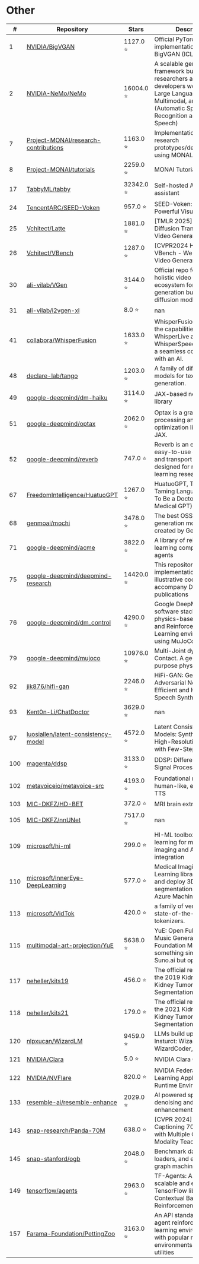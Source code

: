 # Other

| # | Repository | Stars | Description |
|---|---|---|---|
| 1 | [NVIDIA/BigVGAN](https://github.com/NVIDIA/BigVGAN) | 1127.0 ⭐ | Official PyTorch implementation of BigVGAN (ICLR 2023) |
| 2 | [NVIDIA-NeMo/NeMo](https://github.com/NVIDIA-NeMo/NeMo) | 16004.0 ⭐ | A scalable generative AI framework built for researchers and developers working on Large Language Models, Multimodal, and Speech AI (Automatic Speech Recognition and Text-to-Speech) |
| 7 | [Project-MONAI/research-contributions](https://github.com/Project-MONAI/research-contributions) | 1163.0 ⭐ | Implementations of recent research prototypes/demonstrations using MONAI. |
| 8 | [Project-MONAI/tutorials](https://github.com/Project-MONAI/tutorials) | 2259.0 ⭐ | MONAI Tutorials |
| 17 | [TabbyML/tabby](https://github.com/TabbyML/tabby) | 32342.0 ⭐ | Self-hosted AI coding assistant |
| 24 | [TencentARC/SEED-Voken](https://github.com/TencentARC/SEED-Voken) | 957.0 ⭐ | SEED-Voken: A Series of Powerful Visual Tokenizers |
| 25 | [Vchitect/Latte](https://github.com/Vchitect/Latte) | 1881.0 ⭐ | [TMLR 2025] Latte: Latent Diffusion Transformer for Video Generation.  |
| 26 | [Vchitect/VBench](https://github.com/Vchitect/VBench) | 1287.0 ⭐ | [CVPR2024 Highlight] VBench - We Evaluate Video Generation |
| 30 | [ali-vilab/VGen](https://github.com/ali-vilab/VGen) | 3144.0 ⭐ | Official repo for VGen: a holistic video generation ecosystem for video generation building on diffusion models |
| 31 | [ali-vilab/i2vgen-xl](https://github.com/ali-vilab/i2vgen-xl) | 8.0 ⭐ | nan |
| 41 | [collabora/WhisperFusion](https://github.com/collabora/WhisperFusion) | 1633.0 ⭐ | WhisperFusion builds upon the capabilities of WhisperLive and WhisperSpeech to provide a seamless conversations with an AI. |
| 48 | [declare-lab/tango](https://github.com/declare-lab/tango) | 1203.0 ⭐ | A family of diffusion models for text-to-audio generation. |
| 49 | [google-deepmind/dm-haiku](https://github.com/google-deepmind/dm-haiku) | 3114.0 ⭐ | JAX-based neural network library |
| 51 | [google-deepmind/optax](https://github.com/google-deepmind/optax) | 2062.0 ⭐ | Optax is a gradient processing and optimization library for JAX. |
| 52 | [google-deepmind/reverb](https://github.com/google-deepmind/reverb) | 747.0 ⭐ | Reverb is an efficient and easy-to-use data storage and transport system designed for machine learning research |
| 67 | [FreedomIntelligence/HuatuoGPT](https://github.com/FreedomIntelligence/HuatuoGPT) | 1267.0 ⭐ | HuatuoGPT, Towards Taming Language Models To Be a Doctor. (An Open Medical GPT) |
| 68 | [genmoai/mochi](https://github.com/genmoai/mochi) | 3478.0 ⭐ | The best OSS video generation models, created by Genmo |
| 71 | [google-deepmind/acme](https://github.com/google-deepmind/acme) | 3822.0 ⭐ | A library of reinforcement learning components and agents |
| 75 | [google-deepmind/deepmind-research](https://github.com/google-deepmind/deepmind-research) | 14420.0 ⭐ | This repository contains implementations and illustrative code to accompany DeepMind publications |
| 76 | [google-deepmind/dm_control](https://github.com/google-deepmind/dm_control) | 4290.0 ⭐ | Google DeepMind's software stack for physics-based simulation and Reinforcement Learning environments, using MuJoCo. |
| 79 | [google-deepmind/mujoco](https://github.com/google-deepmind/mujoco) | 10976.0 ⭐ | Multi-Joint dynamics with Contact. A general purpose physics simulator. |
| 92 | [jik876/hifi-gan](https://github.com/jik876/hifi-gan) | 2246.0 ⭐ | HiFi-GAN: Generative Adversarial Networks for Efficient and High Fidelity Speech Synthesis |
| 93 | [Kent0n-Li/ChatDoctor](https://github.com/Kent0n-Li/ChatDoctor) | 3629.0 ⭐ | nan |
| 97 | [luosiallen/latent-consistency-model](https://github.com/luosiallen/latent-consistency-model) | 4572.0 ⭐ | Latent Consistency Models: Synthesizing High-Resolution Images with Few-Step Inference |
| 100 | [magenta/ddsp](https://github.com/magenta/ddsp) | 3133.0 ⭐ | DDSP: Differentiable Digital Signal Processing |
| 102 | [metavoiceio/metavoice-src](https://github.com/metavoiceio/metavoice-src) | 4193.0 ⭐ | Foundational model for human-like, expressive TTS |
| 103 | [MIC-DKFZ/HD-BET](https://github.com/MIC-DKFZ/HD-BET) | 372.0 ⭐ | MRI brain extraction tool |
| 105 | [MIC-DKFZ/nnUNet](https://github.com/MIC-DKFZ/nnUNet) | 7517.0 ⭐ | nan |
| 109 | [microsoft/hi-ml](https://github.com/microsoft/hi-ml) | 299.0 ⭐ | HI-ML toolbox for deep learning for medical imaging and Azure integration |
| 110 | [microsoft/InnerEye-DeepLearning](https://github.com/microsoft/InnerEye-DeepLearning) | 577.0 ⭐ | Medical Imaging Deep Learning library to train and deploy 3D segmentation models on Azure Machine Learning |
| 113 | [microsoft/VidTok](https://github.com/microsoft/VidTok) | 420.0 ⭐ | a family of versatile and state-of-the-art video tokenizers. |
| 115 | [multimodal-art-projection/YuE](https://github.com/multimodal-art-projection/YuE) | 5638.0 ⭐ | YuE: Open Full-song Music Generation Foundation Model, something similar to Suno.ai but open |
| 117 | [neheller/kits19](https://github.com/neheller/kits19) | 456.0 ⭐ | The official repository of the 2019 Kidney and Kidney Tumor Segmentation Challenge |
| 118 | [neheller/kits21](https://github.com/neheller/kits21) | 179.0 ⭐ | The official repository of the 2021 Kidney and Kidney Tumor Segmentation Challenge |
| 120 | [nlpxucan/WizardLM](https://github.com/nlpxucan/WizardLM) | 9459.0 ⭐ | LLMs build upon Evol Insturct: WizardLM, WizardCoder, WizardMath |
| 121 | [NVIDIA/Clara](https://github.com/NVIDIA/Clara) | 5.0 ⭐ | NVIDIA Clara Open Models |
| 122 | [NVIDIA/NVFlare](https://github.com/NVIDIA/NVFlare) | 820.0 ⭐ | NVIDIA Federated Learning Application Runtime Environment |
| 133 | [resemble-ai/resemble-enhance](https://github.com/resemble-ai/resemble-enhance) | 2029.0 ⭐ | AI powered speech denoising and enhancement |
| 143 | [snap-research/Panda-70M](https://github.com/snap-research/Panda-70M) | 638.0 ⭐ | [CVPR 2024] Panda-70M: Captioning 70M Videos with Multiple Cross-Modality Teachers |
| 145 | [snap-stanford/ogb](https://github.com/snap-stanford/ogb) | 2048.0 ⭐ | Benchmark datasets, data loaders, and evaluators for graph machine learning |
| 149 | [tensorflow/agents](https://github.com/tensorflow/agents) | 2963.0 ⭐ | TF-Agents: A reliable, scalable and easy to use TensorFlow library for Contextual Bandits and Reinforcement Learning. |
| 157 | [Farama-Foundation/PettingZoo](https://github.com/Farama-Foundation/PettingZoo) | 3163.0 ⭐ | An API standard for multi-agent reinforcement learning environments, with popular reference environments and related utilities |
